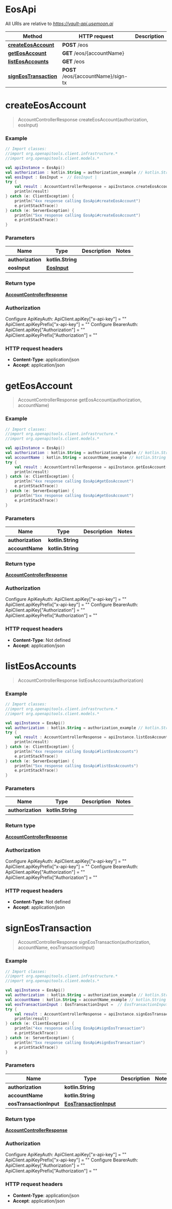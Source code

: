 # EosApi

All URIs are relative to *https://vault-api.usemoon.ai*

Method | HTTP request | Description
------------- | ------------- | -------------
[**createEosAccount**](EosApi.md#createEosAccount) | **POST** /eos | 
[**getEosAccount**](EosApi.md#getEosAccount) | **GET** /eos/{accountName} | 
[**listEosAccounts**](EosApi.md#listEosAccounts) | **GET** /eos | 
[**signEosTransaction**](EosApi.md#signEosTransaction) | **POST** /eos/{accountName}/sign-tx | 


<a id="createEosAccount"></a>
# **createEosAccount**
> AccountControllerResponse createEosAccount(authorization, eosInput)



### Example
```kotlin
// Import classes:
//import org.openapitools.client.infrastructure.*
//import org.openapitools.client.models.*

val apiInstance = EosApi()
val authorization : kotlin.String = authorization_example // kotlin.String | 
val eosInput : EosInput =  // EosInput | 
try {
    val result : AccountControllerResponse = apiInstance.createEosAccount(authorization, eosInput)
    println(result)
} catch (e: ClientException) {
    println("4xx response calling EosApi#createEosAccount")
    e.printStackTrace()
} catch (e: ServerException) {
    println("5xx response calling EosApi#createEosAccount")
    e.printStackTrace()
}
```

### Parameters

Name | Type | Description  | Notes
------------- | ------------- | ------------- | -------------
 **authorization** | **kotlin.String**|  |
 **eosInput** | [**EosInput**](EosInput.md)|  |

### Return type

[**AccountControllerResponse**](AccountControllerResponse.md)

### Authorization


Configure ApiKeyAuth:
    ApiClient.apiKey["x-api-key"] = ""
    ApiClient.apiKeyPrefix["x-api-key"] = ""
Configure BearerAuth:
    ApiClient.apiKey["Authorization"] = ""
    ApiClient.apiKeyPrefix["Authorization"] = ""

### HTTP request headers

 - **Content-Type**: application/json
 - **Accept**: application/json

<a id="getEosAccount"></a>
# **getEosAccount**
> AccountControllerResponse getEosAccount(authorization, accountName)



### Example
```kotlin
// Import classes:
//import org.openapitools.client.infrastructure.*
//import org.openapitools.client.models.*

val apiInstance = EosApi()
val authorization : kotlin.String = authorization_example // kotlin.String | 
val accountName : kotlin.String = accountName_example // kotlin.String | 
try {
    val result : AccountControllerResponse = apiInstance.getEosAccount(authorization, accountName)
    println(result)
} catch (e: ClientException) {
    println("4xx response calling EosApi#getEosAccount")
    e.printStackTrace()
} catch (e: ServerException) {
    println("5xx response calling EosApi#getEosAccount")
    e.printStackTrace()
}
```

### Parameters

Name | Type | Description  | Notes
------------- | ------------- | ------------- | -------------
 **authorization** | **kotlin.String**|  |
 **accountName** | **kotlin.String**|  |

### Return type

[**AccountControllerResponse**](AccountControllerResponse.md)

### Authorization


Configure ApiKeyAuth:
    ApiClient.apiKey["x-api-key"] = ""
    ApiClient.apiKeyPrefix["x-api-key"] = ""
Configure BearerAuth:
    ApiClient.apiKey["Authorization"] = ""
    ApiClient.apiKeyPrefix["Authorization"] = ""

### HTTP request headers

 - **Content-Type**: Not defined
 - **Accept**: application/json

<a id="listEosAccounts"></a>
# **listEosAccounts**
> AccountControllerResponse listEosAccounts(authorization)



### Example
```kotlin
// Import classes:
//import org.openapitools.client.infrastructure.*
//import org.openapitools.client.models.*

val apiInstance = EosApi()
val authorization : kotlin.String = authorization_example // kotlin.String | 
try {
    val result : AccountControllerResponse = apiInstance.listEosAccounts(authorization)
    println(result)
} catch (e: ClientException) {
    println("4xx response calling EosApi#listEosAccounts")
    e.printStackTrace()
} catch (e: ServerException) {
    println("5xx response calling EosApi#listEosAccounts")
    e.printStackTrace()
}
```

### Parameters

Name | Type | Description  | Notes
------------- | ------------- | ------------- | -------------
 **authorization** | **kotlin.String**|  |

### Return type

[**AccountControllerResponse**](AccountControllerResponse.md)

### Authorization


Configure ApiKeyAuth:
    ApiClient.apiKey["x-api-key"] = ""
    ApiClient.apiKeyPrefix["x-api-key"] = ""
Configure BearerAuth:
    ApiClient.apiKey["Authorization"] = ""
    ApiClient.apiKeyPrefix["Authorization"] = ""

### HTTP request headers

 - **Content-Type**: Not defined
 - **Accept**: application/json

<a id="signEosTransaction"></a>
# **signEosTransaction**
> AccountControllerResponse signEosTransaction(authorization, accountName, eosTransactionInput)



### Example
```kotlin
// Import classes:
//import org.openapitools.client.infrastructure.*
//import org.openapitools.client.models.*

val apiInstance = EosApi()
val authorization : kotlin.String = authorization_example // kotlin.String | 
val accountName : kotlin.String = accountName_example // kotlin.String | 
val eosTransactionInput : EosTransactionInput =  // EosTransactionInput | 
try {
    val result : AccountControllerResponse = apiInstance.signEosTransaction(authorization, accountName, eosTransactionInput)
    println(result)
} catch (e: ClientException) {
    println("4xx response calling EosApi#signEosTransaction")
    e.printStackTrace()
} catch (e: ServerException) {
    println("5xx response calling EosApi#signEosTransaction")
    e.printStackTrace()
}
```

### Parameters

Name | Type | Description  | Notes
------------- | ------------- | ------------- | -------------
 **authorization** | **kotlin.String**|  |
 **accountName** | **kotlin.String**|  |
 **eosTransactionInput** | [**EosTransactionInput**](EosTransactionInput.md)|  |

### Return type

[**AccountControllerResponse**](AccountControllerResponse.md)

### Authorization


Configure ApiKeyAuth:
    ApiClient.apiKey["x-api-key"] = ""
    ApiClient.apiKeyPrefix["x-api-key"] = ""
Configure BearerAuth:
    ApiClient.apiKey["Authorization"] = ""
    ApiClient.apiKeyPrefix["Authorization"] = ""

### HTTP request headers

 - **Content-Type**: application/json
 - **Accept**: application/json

